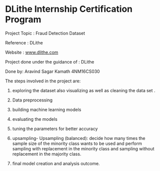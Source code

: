# DLithe Internship Certification Program
 
Project Topic : Fraud Detection Dataset

Reference : DLithe  

Website : www.dlithe.com

Project done under the guidance of : DLithe

Done by: Aravind Sagar Kamath 4NM16CS030

The steps involved in the project are:

1. exploring the dataset also visualizing as well as cleaning the data set .

2. Data preprocessing

3. building machine learning models

4. evaluating the models

5. tuning the parameters for better accuracy

6. upsampling- Upsampling (balanced): decide how many times the sample size of the minority class wants to be used and perform sampling with replacement in the minority class and sampling without replacement in the majority class.

7. final model creation and analysis outcome.
